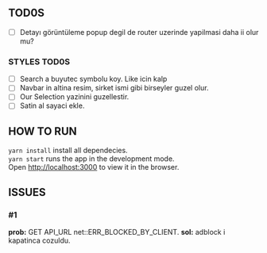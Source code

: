 ## TOD0S

- [ ] Detayı görüntüleme popup degil de router uzerinde yapilmasi daha ii olur mu?

### STYLES TOD0S

- [ ] Search a buyutec symbolu koy. Like icin kalp
- [ ] Navbar in altina resim, sirket ismi gibi birseyler guzel olur.
- [ ] Our Selection yazinini guzellestir.
- [ ] Satin al sayaci ekle.

## HOW TO RUN

`yarn install` install all dependecies.\
`yarn start` runs the app in the development mode.\
Open [http://localhost:3000](http://localhost:3000) to view it in the browser.

## ISSUES

### #1

**prob:** GET API_URL net::ERR_BLOCKED_BY_CLIENT.
**sol:** adblock i kapatinca cozuldu.
